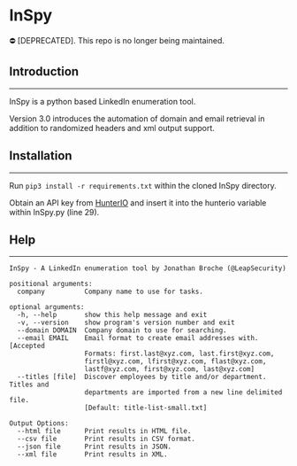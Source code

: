 # InSpy

⛔ [DEPRECATED]. This repo is no longer being maintained.

## Introduction
-----

InSpy is a python based LinkedIn enumeration tool.

Version 3.0 introduces the automation of domain and email retrieval in addition to randomized headers and xml output support.

## Installation
-----

Run `pip3 install -r requirements.txt` within the cloned InSpy directory.

Obtain an API key from [HunterIO](https://hunter.io/) and insert it into the hunterio variable within InSpy.py (line 29).

## Help
-----

```
InSpy - A LinkedIn enumeration tool by Jonathan Broche (@LeapSecurity)

positional arguments:
  company          Company name to use for tasks.

optional arguments:
  -h, --help       show this help message and exit
  -v, --version    show program's version number and exit
  --domain DOMAIN  Company domain to use for searching.
  --email EMAIL    Email format to create email addresses with. [Accepted
                   Formats: first.last@xyz.com, last.first@xyz.com,
                   firstl@xyz.com, lfirst@xyz.com, flast@xyz.com,
                   lastf@xyz.com, first@xyz.com, last@xyz.com]
  --titles [file]  Discover employees by title and/or department. Titles and
                   departments are imported from a new line delimited file.
                   [Default: title-list-small.txt]

Output Options:
  --html file      Print results in HTML file.
  --csv file       Print results in CSV format.
  --json file      Print results in JSON.
  --xml file       Print results in XML.
```
